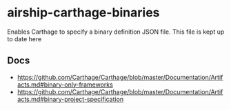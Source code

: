 # airship-carthage-binaries
Enables Carthage to specify a binary definition JSON file. This file is kept up to date here

## Docs
- https://github.com/Carthage/Carthage/blob/master/Documentation/Artifacts.md#binary-only-frameworks
- https://github.com/Carthage/Carthage/blob/master/Documentation/Artifacts.md#binary-project-specification 